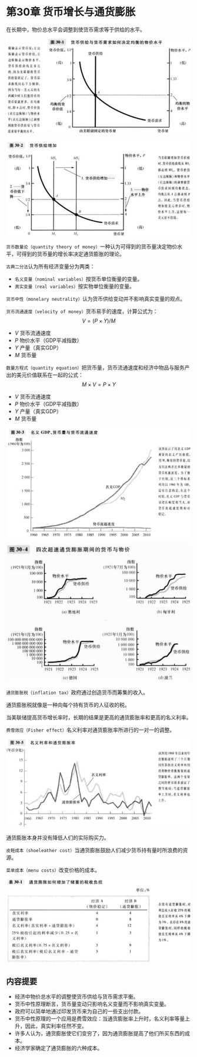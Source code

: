 # 第30章 货币增长与通货膨胀



在长期中，物价总水平会调整到使货币需求等于供给的水平。

![30_1](res/30_1.png)

![30_2](res/30_2.png)

`货币数量论（quantity theory of money）`一种认为可得到的货币量决定物价水平，可得到的货币量的增长率决定通货膨胀的理论。

`古典二分法`认为所有经济变量分为两类：

- `名义变量（nominal variables）`按货币单位衡量的变量。
- `真实变量（real variables）`按实物单位衡量的变量。

`货币中性（monelary neutrality）`认为货币供给变动并不影响真实变量的观点。

`货币流通速度（velocity of money）`货币易手的速度，计算公式为：
$$
V = (P \times Y) / M
$$

- $V$ 货币流通速度
- $P$ 物价水平（GDP平减指数）
- $Y$ 产量（真实GDP）
- $M$ 货币量

`数量方程式（quantity equation）`把货币量，货币流通速度和经济中物品与服务产出的美元价值联系在一起的公式：
$$
M \times V = P \times Y
$$

- $V$ 货币流通速度
- $P$ 物价水平（GDP平减指数）
- $Y$ 产量（真实GDP）
- $M$ 货币量

![30_3](res/30_3.png)

![30_4](res/30_4.png)

`通货膨胀税（inflation tax）`政府通过创造货币而筹集的收入。

通货膨胀税就像是一种向每个持有货币的人征收的税。

当美联储提高货币增长率时，长期的结果是更高的通货膨胀率和更高的名义利率。

`费雪效应（Fisher effect）`名义利率对通货膨胀率所进行的一对一的调整。

![30_5](res/30_5.png)

通货膨胀本身并没有降低人们的实际购买力。

`皮鞋成本（shoeleather cost）`当通货膨胀鼓励人们减少货币持有量时所浪费的资源。

`菜单成本（menu costs）`改变价格的成本。

![t30_1](res/t30_1.png)



## 内容提要

- 经济中物价总水平的调整使货币供给与货币需求平衡。
- 货币中性原理断言，货币量变动只影响名义变量而不影响真实变量。
- 政府可以简单地通过印发货币来为自己的一些支出付款。
- 货币中性原理的一个应用是费雪效应：当通货膨胀率上升时，名义利率等量上升，因此，真实利率任然不变。
- 许多人认为，通货膨胀使它们变穷了，因为通货膨胀提高了他们所买东西的成本。
- 经济学家确定了通货膨胀的六种成本。
